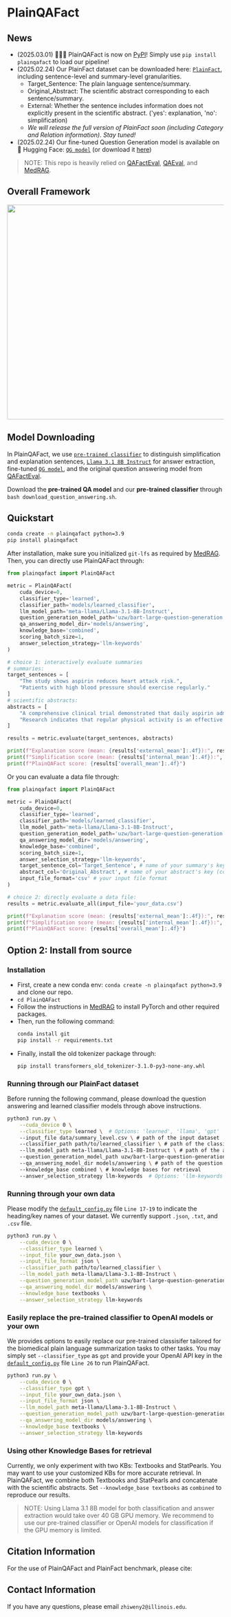 # PlainQAFact

## News
- (2025.03.01) 🚨🚨🚨 PlainQAFact is now on [PyPI](https://pypi.org/project/plainqafact/)! Simply use `pip install plainqafact` to load our pipeline!
- (2025.02.24) Our PlainFact dataset can be downloaded here: [`PlainFact`](https://drive.google.com/drive/folders/1mbb06BbZWogweoxc1I5AE7I7m13qhiRL?usp=sharing), including sentence-level and summary-level granularities.
    - Target_Sentence: The plain language sentence/summary.
    - Original_Abstract: The scientific abstract corresponding to each sentence/summary.
    - External: Whether the sentence includes information does not explicitly present in the scientific abstract. ('yes': explanation, 'no': simplification)
    - _We will release the full version of PlainFact soon (including Category and Relation information). Stay tuned!_
- (2025.02.24) Our fine-tuned Question Generation model is available on 🤗 Hugging Face: [`QG model`](https://huggingface.co/uzw/bart-large-question-generation) (or download it [here](https://drive.google.com/file/d/1-MA9dfOtCm38yTfiQN9Xm8sRvcRD_Cmc/view?usp=drive_link))

> NOTE: This repo is heavily relied on [QAFactEval](https://github.com/salesforce/QAFactEval), [QAEval](https://github.com/danieldeutsch/qaeval), and [MedRAG](https://github.com/Teddy-XiongGZ/MedRAG).


## Overall Framework
<div align="center">
  <img src="https://github.com/zhiwenyou103/PlainQAFact/blob/main/pics/system.jpg" height="500" width="750">
</div>

## Model Downloading
In PlainQAFact, we use [`pre-trained classifier`](https://drive.google.com/file/d/1PuQA6bYsnKrIUU1i3ioKhr7xxWnJhdSh/view?usp=sharing) to distinguish simplification and explanation sentences, [`Llama 3.1 8B Instruct`](https://huggingface.co/meta-llama/Llama-3.1-8B-Instruct) for answer extraction, fine-tuned [`QG model`](https://huggingface.co/uzw/bart-large-question-generation), and the original question answering model from [QAFactEval](https://github.com/salesforce/QAFactEval).

Download the **pre-trained QA model** and our **pre-trained classifier** through `bash download_question_answering.sh`.

## Quickstart
```bash
conda create -n plainqafact python=3.9
pip install plainqafact
```

After installation, make sure you initialized `git-lfs` as required by [MedRAG](https://github.com/Teddy-XiongGZ/MedRAG). Then, you can directly use PlainQAFact through:
```python
from plainqafact import PlainQAFact

metric = PlainQAFact(
    cuda_device=0,
    classifier_type='learned',
    classifier_path='models/learned_classifier',
    llm_model_path='meta-llama/Llama-3.1-8B-Instruct',
    question_generation_model_path='uzw/bart-large-question-generation',
    qa_answering_model_dir='models/answering',
    knowledge_base='combined',
    scoring_batch_size=1,
    answer_selection_strategy='llm-keywords'
)

# choice 1: interactively evaluate summaries
# summaries:
target_sentences = [
    "The study shows aspirin reduces heart attack risk.",
    "Patients with high blood pressure should exercise regularly."
]
# scientific abstracts:
abstracts = [
    "A comprehensive clinical trial demonstrated that daily aspirin administration significantly decreased the incidence of myocardial infarction in high-risk patients.",
    "Research indicates that regular physical activity is an effective intervention for managing hypertension in adult patients."
]

results = metric.evaluate(target_sentences, abstracts)

print(f"Explanation score (mean: {results['external_mean']:.4f}):", results['external_scores'])
print(f"Simplification score (mean: {results['internal_mean']:.4f}):", results['internal_scores'])
print(f"PlainQAFact score: {results['overall_mean']:.4f}")
```

Or you can evaluate a data file through:
```python
from plainqafact import PlainQAFact

metric = PlainQAFact(
    cuda_device=0,
    classifier_type='learned',
    classifier_path='models/learned_classifier',
    llm_model_path='meta-llama/Llama-3.1-8B-Instruct',
    question_generation_model_path='uzw/bart-large-question-generation',
    qa_answering_model_dir='models/answering',
    knowledge_base='combined',
    scoring_batch_size=1,
    answer_selection_strategy='llm-keywords',
    target_sentence_col='Target_Sentence', # name of your summary's key (column)
    abstract_col='Original_Abstract', # name of your abstract's key (column)
    input_file_format='csv' # your input file format
)

# choice 2: directly evaluate a data file:
results = metric.evaluate_all(input_file='your_data.csv')

print(f"Explanation score (mean: {results['external_mean']:.4f}):", results['external_scores'])
print(f"Simplification score (mean: {results['internal_mean']:.4f}):", results['internal_scores'])
print(f"PlainQAFact score: {results['overall_mean']:.4f}")
```

## Option 2: Install from source
### Installation
- First, create a new conda env: `conda create -n plainqafact python=3.9` and clone our repo.
- `cd PlainQAFact`
- Follow the instructions in [MedRAG](https://github.com/Teddy-XiongGZ/MedRAG?tab=readme-ov-file#requirements) to install PyTorch and other required packages.
- Then, run the following command:
    ```bash
    conda install git
    pip install -r requirements.txt
    ```
- Finally, install the old tokenizer package through:
    ```bash
    pip install transformers_old_tokenizer-3.1.0-py3-none-any.whl
    ```
    
### Running through our PlainFact dataset
Before running the following command, please download the question answering and learned classifier models through above instructions. 
```bash
python3 run.py \
    --cuda_device 0 \
    --classifier_type learned \  # Options: 'learned', 'llama', 'gpt'
    --input_file data/summary_level.csv \ # path of the input dataset 
    --classifier_path path/to/learned_classifier \ # path of the classifier
    --llm_model_path meta-llama/Llama-3.1-8B-Instruct \ # path of the answer extractor
    --question_generation_model_path uzw/bart-large-question-generation \ # path of the question generation model
    --qa_answering_model_dir models/answering \ # path of the question answering model
    --knowledge_base combined \ # knowledge bases for retrieval
    --answer_selection_strategy llm-keywords  # Options: 'llm-keywords', 'gpt-keywords', 'none'
```

### Running through your own data
Please modify the [`default_config.py`](https://github.com/zhiwenyou103/PlainQAFact/blob/main/default_config.py#L17) file `Line 17-19` to indicate the heading/key names of your dataset. We currently support `.json`, `.txt`, and `.csv` file.
```bash
python3 run.py \
    --cuda_device 0 \
    --classifier_type learned \
    --input_file your_own_data.json \
    --input_file_format json \
    --classifier_path path/to/learned_classifier \
    --llm_model_path meta-llama/Llama-3.1-8B-Instruct \
    --question_generation_model_path uzw/bart-large-question-generation \
    --qa_answering_model_dir models/answering \
    --knowledge_base textbooks \
    --answer_selection_strategy llm-keywords
```

### Easily replace the pre-trained classifier to OpenAI models or your own
We provides options to easily replace our pre-trained classisifer tailored for the biomedical plain language summarization tasks to other tasks. You may simply set `--classifier_type` as `gpt` and provide your OpenAI API key in the [`default_config.py`](https://github.com/zhiwenyou103/PlainQAFact/blob/main/default_config.py#L26) file `Line 26` to run PlainQAFact.
```bash
python3 run.py \
    --cuda_device 0 \
    --classifier_type gpt \
    --input_file your_own_data.json \
    --input_file_format json \
    --llm_model_path meta-llama/Llama-3.1-8B-Instruct \
    --question_generation_model_path uzw/bart-large-question-generation \
    --qa_answering_model_dir models/answering \
    --knowledge_base textbooks \
    --answer_selection_strategy llm-keywords
```

### Using other Knowledge Bases for retrieval
Currently, we only experiment with two KBs: Textbooks and StatPearls. You may want to use your customized KBs for more accurate retrieval. In PlainQAFact, we combine both Textbooks and StatPearls and concatenate with the scientific abstracts. Set `--knowledge_base textbooks` as `combined` to reproduce our results.


> NOTE: Using Llama 3.1 8B model for both classification and answer extraction would take over 40 GB GPU memory. We recommend to use our pre-trained classifier or OpenAI models for classification if the GPU memory is limited.


## Citation Information
For the use of PlainQAFact and PlainFact benchmark, please cite:

## Contact Information
If you have any questions, please email `zhiweny2@illinois.edu`.
